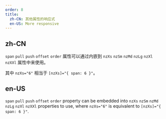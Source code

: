 ```yaml
---
order: 8
title:
  zh-CN: 其他属性的响应式
  en-US: More responsive
---
```


## zh-CN

`span` `pull` `push` `offset` `order` 属性可以通过内嵌到 `nzXs` `nzSm` `nzMd` `nzLg` `nzXl` `nzXXl` 属性中来使用。

其中 `nzXs="6"` 相当于 `[nzXs]="{ span: 6 }"`。

## en-US

`span` `pull` `push` `offset` `order` property can be embedded into `nzXs` `nzSm` `nzMd` `nzLg` `nzXl` `nzXXl` properties to use,
where `nzXs="6"` is equivalent to `[nzXs]="{ span: 6 }"`.


